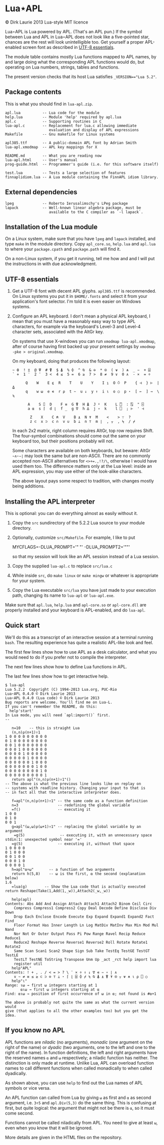 Lua⋆APL
=======

© Dirk Laurie 2013 Lua-style MIT licence

Lua⋆APL is Lua powered by APL. (That's an APL pun.) If the symbol between Lua and APL in Lua⋆APL does not look like a five-pointed star, chances are the rest will look unintelligible too. Get yourself a proper APL-enabled screen font as described in [UTF-8 essentials](#utf-8-essentials).

The module table contains mostly Lua functions mapped to APL names, by and large doing what the corresponding APL functions would do, but operating on Lua numbers, strings, tables and functions.

The present version checks that its host Lua satisfies `_VERSION=="Lua 5.2"`.

Package contents
----------------

This is what you should find in `lua-apl.zip`.

    apl.lua          -- Lua code for the module
    help.lua         -- Module 'help' required by apl.lua
    apl.c            -- Supporting routines in C 
    lua-apl.c        -- Replacement for lua.c allowing immediate 
                        evaluation and display of APL expressions
    Makefile         -- Gnu makefile for Linux systems

    apl385.ttf       -- A public-domain APL font by Adrian Smith
    lua-apl.xmodmap  -- APL key mappings for X

    README.md        -- What you are reading now
    lua-apl.html     -- User's manual
    prog-guide.html  -- Programmer's guide (i.e. for this software itself)

    test.lua         -- Tests a large selection of features
    finnaplidiom.lua -- A Lua module containing the FinnAPL idiom library.

External dependencies
---------------------

    lpeg             -- Roberto Ierusalimschy's LPeg package
    lapack           -- Well-known linear algebra package, must be 
                        available to the C compiler as `-l lapack`.                    

Installation of the Lua module
------------------------------

On a Linux system, make sure that you have `lpeg` and `lapack` installed, and type `make` in the module directory. Copy `apl_core.so`, `help.lua` and `apl.lua` to where your `package.cpath` and `package.path` will find it.

On a non-Linux system, if you get it running, tell me how and and I will put the instructions in with due acknowledgment.

UTF-8 essentials
----------------

1.  Get a UTF-8 font with decent APL glyphs. `apl385.ttf` is recommended. On Linux systems you put it in `$HOME/.fonts` and select it from your application's font selector. I'm told it is even easier on Windows systems.

2.  Configure an APL keyboard. I don't mean a physical APL keyboard, I mean that you must have a reasonably easy way to type APL characters, for example via the keyboard's Level-3 and Level-4 character sets, associated with the AltGr key.

    On systems that use X-windows you can run `xmodmap lua-apl.xmodmap`, after of course having first backed up your present settings by `xmodmap -pke > original.xmodmap`.

    On my keyboard, doing that produces the following layout:

        ~ ⍬  ! ⌶  @ ⍫  # ⍒  $ ⍋  % ⌽  ^ ⍉  & ⊖  * ⍟  ( ⍱  ) ⍲  _ −  + ⌹
        ` ⋄  1 ¨  2 ¯  3 <  4 ≤  5 =  6 ≥  7 >  8 ≠  9 ∨  0 ∧  - ×  = ÷

              Q    W    E ⍷  R    T    U    Y    I ⍸  O ⍥  P    { ⊣  } ⊢  | ⍙
              q    w ⍵  e ∊  r ⍴  t ∼  u ↓  y ↑  i ⍳  o ○  p ⋆  [ ←  ] →  \ ⍀

               A    S ⌷  D    F ≡  G ⍒  H ⍋  J ⍤  K    L ⍞  : ⍂  " ⌻
               a ⍺  s ⌈  d ⌊  f _  g ∇  h ∆  j ∘  k    l ⎕  ; ⊢  ' ⊣ 

                Z    X    C ⍝  V    B ⍎  N ⍕  M    <    > ∵  ?
                z ⊂  x ⊃  c ∩  v ∪  b ⊥  n ⊤  m ∣  , ⍪  , ⍀  / ⌿       

    In each 2x2 matrix, right column requires AltGr, top row requires Shift. The four-symbol combinations should come out the same on your keyboard too, but their positions probably will not.

    Some characters are available on both keyboards, but beware: AltGr `∼∧⋆−∣` may look the same but are non-ASCII. There are no commonly accepted non-ASCII alternatives for `<>+=.,!?/\`, otherwise I would have used them too. The difference matters only at the Lua level: inside an APL expression, you may use either of the look-alike characters.

    The above layout pays some respect to tradition, with changes mostly being additions.

Installing the APL interpreter
------------------------------

This is optional: you can do everything almost as easily without it.

1.  Copy the `src` sundirectory of the 5.2.2 Lua source to your module directory.
2.  Optionally, customize `src/Makefile`. For example, I like to put

    MYCFLAGS=-DLUA\_PROMPT='" "' -DLUA\_PROMPT2='""'

    so that my session will look like an APL session instead of a Lua session.
3.  Copy the supplied `lua-apl.c` to replace `src/lua.c`
4.  While inside `src`, do `make linux` or `make mingw` or whatever is appropriate for your system.
5.  Copy the Lua executable `src/lua` you have just made to your execution path, changing its name to `lua-apl` or `lua-apl.exe`.

Make sure that `apl.lua`, `help.lua` and `apl-core.so` or `apl-core.dll` are properly installed and your keyboard is APL-enabled, and do `lua-apl`.

Quick start
-----------

We'll do this as a transcript of an interactive session at a terminal running `bash`. The resulting experience has quite a realistic APL-like look and feel.

The first few lines show how to use APL as a desk calculator, and what you would need to do if you prefer not to compile the interpreter.

The next few lines show how to define Lua functions in APL.

The last few lines show how to get interactive help.

    $ lua-apl
    Lua 5.2.2  Copyright (C) 1994-2013 Lua.org, PUC-Rio
    Lua⋆APL 0.4.0 © Dirk Laurie 2013
    Lua⋆APL 0.4.0 (Lua code) © Dirk Laurie 2013
    Bug reports are welcome. You'll find me on Lua-L.
    If you can't remember the README, do this:
      help'start'
    In Lua mode, you will need `apl:import()` first.
    --

       n=10    -- this is straight Lua
       (n,n)⍴(n+1)↑1
    1 0 0 0 0 0 0 0 0 0
    0 1 0 0 0 0 0 0 0 0
    0 0 1 0 0 0 0 0 0 0
    0 0 0 1 0 0 0 0 0 0
    0 0 0 0 1 0 0 0 0 0
    0 0 0 0 0 1 0 0 0 0
    0 0 0 0 0 0 1 0 0 0
    0 0 0 0 0 0 0 1 0 0
    0 0 0 0 0 0 0 0 1 0
    0 0 0 0 0 0 0 0 0 1
       return apl"(n,n)⍴(n+1)↑1"()
    -- The above is what the previous line looks like on replay on
    -- systems with readline history. Changing your input to that is
    -- in fact all that the interactive interpreter does.

       f=apl"(n,n)⍴(n+1)↑1" -- the same code as a function definition
       n=3                  -- redefining the global variable
       =f()                 -- executing it
    1 0 0
    0 1 0
    0 0 1
       g=apl"(⍵,⍵)⍴(⍵+1)↑1" -- replacing the global variable by an argument
        =g(5)                -- executing it, with an unnecessary space
    stdin:1: unexpected symbol near '='
       =g(5)                -- executing it, without that space
    1 0 0 0 0
    0 1 0 0 0
    0 0 1 0 0
    0 0 0 1 0
    0 0 0 0 1
       h=apl"⍺÷⍵"       -- a function of two arguments
       return h(5,8)    -- ⍵ is the first, ⍺ the second (explanation below)
    1.6
       =lua(g)        -- Show the Lua code that is actually executed
    return Reshape(Take(1,Add(1,_w)),Attach2(_w,_w))

       help(apl)
    Contents: Abs Add And Assign Attach Attach1 Attach2 Binom Ceil Circ
        Compress Compress1 Compress2 Copy Deal Decode Define Disclose Div Down
        Drop Each Enclose Encode Execute Exp Expand Expand1 Expand2 Fact Find
        Floor Format Has Inner Length Ln Log MatDiv MatInv Max Min Mod Mul Nand
        Nor Not Or Outer Output Pass Pi Pow Range Ravel Recip Reduce Reduce1
        Reduce2 Reshape Reverse Reverse1 Reverse2 Roll Rotate Rotate1 Rotate2
        Same Scan Scan1 Scan2 Shape Sign Sub Take TestEq TestGE TestGT TestLE
        TestLT TestNE ToString Transpose Unm Up _act _rct help import lua
        register util
       help"APL"
    Contents: ! + , . / < = > ? \ ¨ × ÷ ↑ ↓ ∇ ∊ − ∘ ∣ ∧
        ∨ ∼ ≠ ≡ ≤ ≥ ⊂ ⊃ ⊖ ⊤ ⊥ ⋆ ⌈ ⌊ ⌹ ⌽ ⌿ ⍀ ⍉ ⍋ ⍎ ⍒ ⍕ ⍟ ⍪ ⍱ ⍲ ⍳ ⍴ ⎕ ○
       help"⍳"
    Range: ⍳⍵ → first ⍵ integers starting at 1
           ⍺⍳⍵ → first ⍵ integers starting at ⍺ 
    Find: ⍺⍳⍵ → position of first occurrence of ⍵ in ⍺; not found is #⍺+1

    The above is probably not quite the same as what the current version would 
    give (that applies to all the other examples too) but you get the idea.

If you know no APL
------------------

APL functions are *niladic* (no arguments), *monadic* (one argument on the right of the name) or *dyadic* (two arguments, one to the left and one to the right of the name). In function definitions, the left and right arguments have the reserved names `⍺` and `⍵` respectively; a niladic function has neither. The distinction is only made at runtime. Unlike Lua, APL can overload function names to call different functions when called monadically to when called dyadically.

As shown above, you can use `help` to find out the Lua names of APL symbols or vice versa.

An APL function can called from Lua by giving `⍵` as first and `⍺` as second argument, i.e. `3÷5` and `apl.Div(5,3)` do the same thing. This is confusing at first, but quite logical: the argument that might not be there is `⍺`, so it must come second.

Functions cannot be called niladically from APL. You need to give at least `⍵`, even when you know that it will be ignored.

More details are given in the HTML files on the repository.
